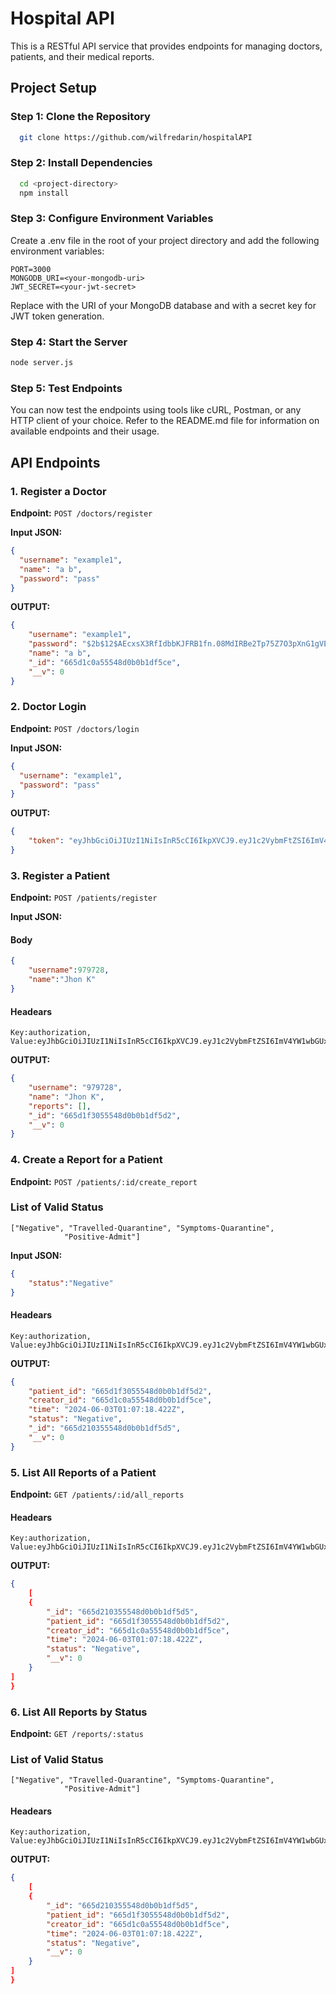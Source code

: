 # Hospital API
This is a RESTful API service that provides endpoints for managing doctors, patients, and their medical reports.
## Project Setup
### Step 1: Clone the Repository
```bash
  git clone https://github.com/wilfredarin/hospitalAPI
```
### Step 2: Install Dependencies
```bash
  cd <project-directory>
  npm install
```
### Step 3: Configure Environment Variables
Create a .env file in the root of your project directory and add the following environment variables:
```
PORT=3000
MONGODB_URI=<your-mongodb-uri>
JWT_SECRET=<your-jwt-secret>
```
Replace <your-mongodb-uri> with the URI of your MongoDB database and <your-jwt-secret> with a secret key for JWT token generation.

### Step 4: Start the Server
```bash
node server.js
```

### Step 5: Test Endpoints
You can now test the endpoints using tools like cURL, Postman, or any HTTP client of your choice. Refer to the README.md file for information on available endpoints and their usage.


## API Endpoints

### 1. Register a Doctor
**Endpoint:** `POST /doctors/register`

**Input JSON:**
```json
{
  "username": "example1",
  "name": "a b",
  "password": "pass"
}
```
**OUTPUT:**
```json
{
    "username": "example1",
    "password": "$2b$12$AEcxsX3RfIdbbKJFRB1fn.08MdIRBe2Tp75Z7O3pXnG1gVEhaWMsa",
    "name": "a b",
    "_id": "665d1c0a55548d0b0b1df5ce",
    "__v": 0
}
```

### 2. Doctor Login
**Endpoint:** `POST /doctors/login`

**Input JSON:**
```json
{
  "username": "example1",
  "password": "pass"
}
```
**OUTPUT:**
```json
{
    "token": "eyJhbGciOiJIUzI1NiIsInR5cCI6IkpXVCJ9.eyJ1c2VybmFtZSI6ImV4YW1wbGUxIiwiaWQiOiI2NjVkMWMwYTU1NTQ4ZDBiMGIxZGY1Y2UiLCJpYXQiOjE3MTczNzg2NjYsImV4cCI6MTcxNzM4MjI2Nn0.qMLLeEaV2xn5b5cFIDEeWALFxtNzKxusBjYr9PSLe48"
}
```

### 3. Register a Patient
**Endpoint:** `POST /patients/register`

**Input JSON:**
#### Body
```json
{  
    "username":979728,
    "name":"Jhon K"
}
```
#### Headears
```
Key:authorization, Value:eyJhbGciOiJIUzI1NiIsInR5cCI6IkpXVCJ9.eyJ1c2VybmFtZSI6ImV4YW1wbGUxIiwiaWQiOiI2NjVkMWMwYTU1NTQ4ZDBiMGIxZGY1Y2UiLCJpYXQiOjE3MTczNzg2NjYsImV4cCI6MTcxNzM4MjI2Nn0.qMLLeEaV2xn5b5cFIDEeWALFxtNzKxusBjYr9PSLe48
```
**OUTPUT:**
```json
{
    "username": "979728",
    "name": "Jhon K",
    "reports": [],
    "_id": "665d1f3055548d0b0b1df5d2",
    "__v": 0
}
```

### 4. Create a Report for a Patient
**Endpoint:** `POST /patients/:id/create_report`
### List of Valid Status
```
["Negative", "Travelled-Quarantine", "Symptoms-Quarantine",
            "Positive-Admit"]
```
**Input JSON:**
```json
{
    "status":"Negative"
}
```
#### Headears
```
Key:authorization, Value:eyJhbGciOiJIUzI1NiIsInR5cCI6IkpXVCJ9.eyJ1c2VybmFtZSI6ImV4YW1wbGUxIiwiaWQiOiI2NjVkMWMwYTU1NTQ4ZDBiMGIxZGY1Y2UiLCJpYXQiOjE3MTczNzg2NjYsImV4cCI6MTcxNzM4MjI2Nn0.qMLLeEaV2xn5b5cFIDEeWALFxtNzKxusBjYr9PSLe48
```
**OUTPUT:**
```json
{
    "patient_id": "665d1f3055548d0b0b1df5d2",
    "creator_id": "665d1c0a55548d0b0b1df5ce",
    "time": "2024-06-03T01:07:18.422Z",
    "status": "Negative",
    "_id": "665d210355548d0b0b1df5d5",
    "__v": 0
}
```

### 5. List All Reports of a Patient
**Endpoint:** `GET /patients/:id/all_reports`

#### Headears
```
Key:authorization, Value:eyJhbGciOiJIUzI1NiIsInR5cCI6IkpXVCJ9.eyJ1c2VybmFtZSI6ImV4YW1wbGUxIiwiaWQiOiI2NjVkMWMwYTU1NTQ4ZDBiMGIxZGY1Y2UiLCJpYXQiOjE3MTczNzg2NjYsImV4cCI6MTcxNzM4MjI2Nn0.qMLLeEaV2xn5b5cFIDEeWALFxtNzKxusBjYr9PSLe48
```

**OUTPUT:**
```json
{
    [
    {
        "_id": "665d210355548d0b0b1df5d5",
        "patient_id": "665d1f3055548d0b0b1df5d2",
        "creator_id": "665d1c0a55548d0b0b1df5ce",
        "time": "2024-06-03T01:07:18.422Z",
        "status": "Negative",
        "__v": 0
    }
]
}
```

### 6. List All Reports by Status
**Endpoint:** `GET /reports/:status`

### List of Valid Status
```
["Negative", "Travelled-Quarantine", "Symptoms-Quarantine",
            "Positive-Admit"]
```

#### Headears
```
Key:authorization, Value:eyJhbGciOiJIUzI1NiIsInR5cCI6IkpXVCJ9.eyJ1c2VybmFtZSI6ImV4YW1wbGUxIiwiaWQiOiI2NjVkMWMwYTU1NTQ4ZDBiMGIxZGY1Y2UiLCJpYXQiOjE3MTczNzg2NjYsImV4cCI6MTcxNzM4MjI2Nn0.qMLLeEaV2xn5b5cFIDEeWALFxtNzKxusBjYr9PSLe48
```


**OUTPUT:**
```json
{
    [
    {
        "_id": "665d210355548d0b0b1df5d5",
        "patient_id": "665d1f3055548d0b0b1df5d2",
        "creator_id": "665d1c0a55548d0b0b1df5ce",
        "time": "2024-06-03T01:07:18.422Z",
        "status": "Negative",
        "__v": 0
    }
]
}
```



